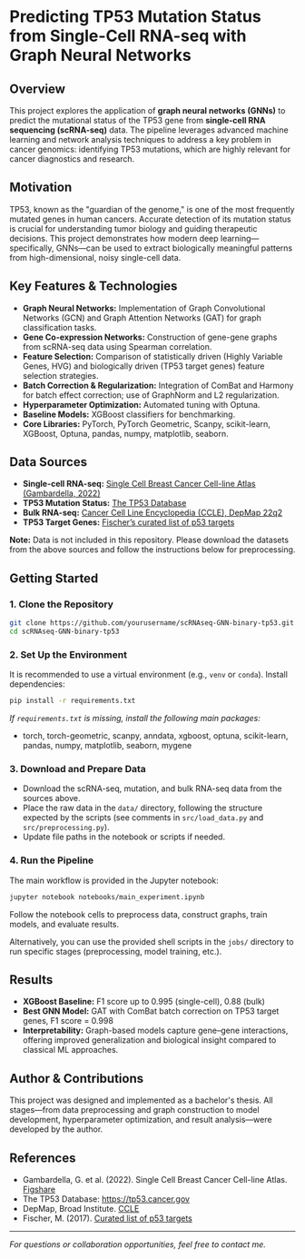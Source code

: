 # Predicting TP53 Mutation Status from Single-Cell RNA-seq with Graph Neural Networks

## Overview
This project explores the application of **graph neural networks (GNNs)** to predict the mutational status of the TP53 gene from **single-cell RNA sequencing (scRNA-seq)** data. The pipeline leverages advanced machine learning and network analysis techniques to address a key problem in cancer genomics: identifying TP53 mutations, which are highly relevant for cancer diagnostics and research.

## Motivation
TP53, known as the "guardian of the genome," is one of the most frequently mutated genes in human cancers. Accurate detection of its mutation status is crucial for understanding tumor biology and guiding therapeutic decisions. This project demonstrates how modern deep learning—specifically, GNNs—can be used to extract biologically meaningful patterns from high-dimensional, noisy single-cell data.

## Key Features & Technologies
- **Graph Neural Networks:** Implementation of Graph Convolutional Networks (GCN) and Graph Attention Networks (GAT) for graph classification tasks.
- **Gene Co-expression Networks:** Construction of gene-gene graphs from scRNA-seq data using Spearman correlation.
- **Feature Selection:** Comparison of statistically driven (Highly Variable Genes, HVG) and biologically driven (TP53 target genes) feature selection strategies.
- **Batch Correction & Regularization:** Integration of ComBat and Harmony for batch effect correction; use of GraphNorm and L2 regularization.
- **Hyperparameter Optimization:** Automated tuning with Optuna.
- **Baseline Models:** XGBoost classifiers for benchmarking.
- **Core Libraries:** PyTorch, PyTorch Geometric, Scanpy, scikit-learn, XGBoost, Optuna, pandas, numpy, matplotlib, seaborn.

## Data Sources
- **Single-cell RNA-seq:** [Single Cell Breast Cancer Cell-line Atlas (Gambardella, 2022)](https://doi.org/10.6084/m9.figshare.15022698.v2)
- **TP53 Mutation Status:** [The TP53 Database](https://tp53.cancer.gov)
- **Bulk RNA-seq:** [Cancer Cell Line Encyclopedia (CCLE), DepMap 22q2](https://depmap.org/portal/download/)
- **TP53 Target Genes:** [Fischer’s curated list of p53 targets](https://tp53.cancer.gov/target_genes)

**Note:** Data is not included in this repository. Please download the datasets from the above sources and follow the instructions below for preprocessing.

## Getting Started
### 1. Clone the Repository
```bash
git clone https://github.com/yourusername/scRNAseq-GNN-binary-tp53.git
cd scRNAseq-GNN-binary-tp53
```

### 2. Set Up the Environment
It is recommended to use a virtual environment (e.g., `venv` or `conda`). Install dependencies:
```bash
pip install -r requirements.txt
```
*If `requirements.txt` is missing, install the following main packages:*
- torch, torch-geometric, scanpy, anndata, xgboost, optuna, scikit-learn, pandas, numpy, matplotlib, seaborn, mygene

### 3. Download and Prepare Data
- Download the scRNA-seq, mutation, and bulk RNA-seq data from the sources above.
- Place the raw data in the `data/` directory, following the structure expected by the scripts (see comments in `src/load_data.py` and `src/preprocessing.py`).
- Update file paths in the notebook or scripts if needed.

### 4. Run the Pipeline
The main workflow is provided in the Jupyter notebook:
```bash
jupyter notebook notebooks/main_experiment.ipynb
```
Follow the notebook cells to preprocess data, construct graphs, train models, and evaluate results.

Alternatively, you can use the provided shell scripts in the `jobs/` directory to run specific stages (preprocessing, model training, etc.).

## Results
- **XGBoost Baseline:** F1 score up to 0.995 (single-cell), 0.88 (bulk)
- **Best GNN Model:** GAT with ComBat batch correction on TP53 target genes, F1 score = 0.998
- **Interpretability:** Graph-based models capture gene–gene interactions, offering improved generalization and biological insight compared to classical ML approaches.

## Author & Contributions
This project was designed and implemented as a bachelor's thesis. All stages—from data preprocessing and graph construction to model development, hyperparameter optimization, and result analysis—were developed by the author.

## References
- Gambardella, G. et al. (2022). Single Cell Breast Cancer Cell-line Atlas. [Figshare](https://doi.org/10.6084/m9.figshare.15022698.v2)
- The TP53 Database: https://tp53.cancer.gov
- DepMap, Broad Institute. [CCLE](https://depmap.org/portal/download/)
- Fischer, M. (2017). [Curated list of p53 targets](https://tp53.cancer.gov/target_genes)

---
*For questions or collaboration opportunities, feel free to contact me.*
